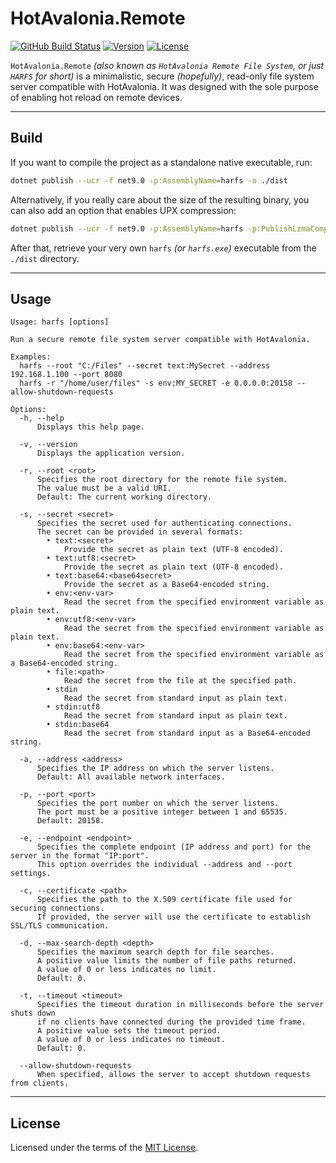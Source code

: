 # HotAvalonia.Remote

[![GitHub Build Status](https://img.shields.io/github/actions/workflow/status/Kira-NT/HotAvalonia/build.yml?logo=github)](https://github.com/Kira-NT/HotAvalonia/actions/workflows/build.yml)
[![Version](https://img.shields.io/github/v/release/Kira-NT/HotAvalonia?sort=date&label=version)](https://github.com/Kira-NT/HotAvalonia/releases/latest)
[![License](https://img.shields.io/github/license/Kira-NT/HotAvalonia?cacheSeconds=36000)](https://github.com/Kira-NT/HotAvalonia/blob/HEAD/LICENSE.md)

`HotAvalonia.Remote` *(also known as `HotAvalonia Remote File System`, or just `HARFS` for short)* is a minimalistic, secure *(hopefully)*, read-only file system server compatible with HotAvalonia. It was designed with the sole purpose of enabling hot reload on remote devices.

----

## Build

If you want to compile the project as a standalone native executable, run:

```sh
dotnet publish --ucr -f net9.0 -p:AssemblyName=harfs -o ./dist
```

Alternatively, if you really care about the size of the resulting binary, you can also add an option that enables UPX compression:

```sh
dotnet publish --ucr -f net9.0 -p:AssemblyName=harfs -p:PublishLzmaCompressed=true -o ./dist
```

After that, retrieve your very own `harfs` *(or `harfs.exe`)* executable from the `./dist` directory.

----

## Usage

```
Usage: harfs [options]

Run a secure remote file system server compatible with HotAvalonia.

Examples:
  harfs --root "C:/Files" --secret text:MySecret --address 192.168.1.100 --port 8080
  harfs -r "/home/user/files" -s env:MY_SECRET -e 0.0.0.0:20158 --allow-shutdown-requests

Options:
  -h, --help
      Displays this help page.

  -v, --version
      Displays the application version.

  -r, --root <root>
      Specifies the root directory for the remote file system.
      The value must be a valid URI.
      Default: The current working directory.

  -s, --secret <secret>
      Specifies the secret used for authenticating connections.
      The secret can be provided in several formats:
        • text:<secret>
            Provide the secret as plain text (UTF-8 encoded).
        • text:utf8:<secret>
            Provide the secret as plain text (UTF-8 encoded).
        • text:base64:<base64secret>
            Provide the secret as a Base64-encoded string.
        • env:<env-var>
            Read the secret from the specified environment variable as plain text.
        • env:utf8:<env-var>
            Read the secret from the specified environment variable as plain text.
        • env:base64:<env-var>
            Read the secret from the specified environment variable as a Base64-encoded string.
        • file:<path>
            Read the secret from the file at the specified path.
        • stdin
            Read the secret from standard input as plain text.
        • stdin:utf8
            Read the secret from standard input as plain text.
        • stdin:base64
            Read the secret from standard input as a Base64-encoded string.

  -a, --address <address>
      Specifies the IP address on which the server listens.
      Default: All available network interfaces.

  -p, --port <port>
      Specifies the port number on which the server listens.
      The port must be a positive integer between 1 and 65535.
      Default: 20158.

  -e, --endpoint <endpoint>
      Specifies the complete endpoint (IP address and port) for the server in the format "IP:port".
      This option overrides the individual --address and --port settings.

  -c, --certificate <path>
      Specifies the path to the X.509 certificate file used for securing connections.
      If provided, the server will use the certificate to establish SSL/TLS communication.

  -d, --max-search-depth <depth>
      Specifies the maximum search depth for file searches.
      A positive value limits the number of file paths returned.
      A value of 0 or less indicates no limit.
      Default: 0.

  -t, --timeout <timeout>
      Specifies the timeout duration in milliseconds before the server shuts down
      if no clients have connected during the provided time frame.
      A positive value sets the timeout period.
      A value of 0 or less indicates no timeout.
      Default: 0.

  --allow-shutdown-requests
      When specified, allows the server to accept shutdown requests from clients.
```

----

## License

Licensed under the terms of the [MIT License](https://github.com/Kira-NT/HotAvalonia/blob/HEAD/LICENSE.md).
